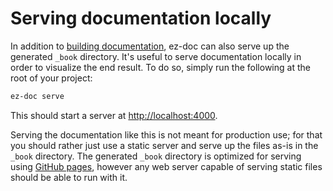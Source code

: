 Serving documentation locally
=============================

In addition to [building documentation](build.md), ez-doc can also serve up the generated `_book` directory. It's useful to serve documentation locally in order to visualize the end result. To do so, simply run the following at the root of your project:

```sh
ez-doc serve
```

This should start a server at [http://localhost:4000]().

Serving the documentation like this is not meant for production use; for that you should rather just use a static server and serve up the files as-is in the `_book` directory. The generated `_book` directory is optimized for serving using [GitHub pages](https://pages.github.com), however any web server capable of serving static files should be able to run with it.